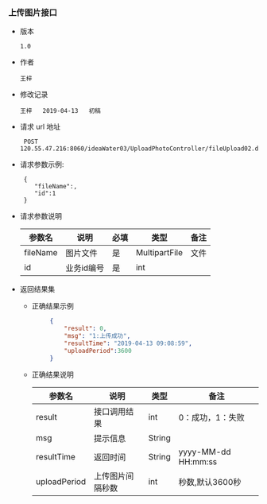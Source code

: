 ### 上传图片接口

+ 版本

  ```
  1.0
  ```

+ 作者

  ```
  王梓
  ```

+ 修改记录

  ```
  王梓   2019-04-13   初稿
  ```


+ 请求 url 地址

  ```
   POST 120.55.47.216:8060/ideaWater03/UploadPhotoController/fileUpload02.do
  ```

+ 请求参数示例:

     ```
      {
         "fileName":,
         "id":1
      }

     ```

+ 请求参数说明

  参数名 |  说明 | 必填 | 类型 | 备注
  -------|-------|------|------|-----
  fileName | 图片文件 | 是 | MultipartFile |文件
  id | 业务id编号 | 是 | int |

+ 返回结果集
    - 正确结果示例
         ```json
              {
                  "result": 0,
                  "msg": "1:上传成功",
                  "resultTime": "2019-04-13 09:08:59",
                  "uploadPeriod":3600
              }
        ```
    - 正确结果说明

         参数名 |  说明 | 类型 | 备注
         -------|-------|------|-----
         result|接口调用结果|int|0：成功，1：失败
         msg|提示信息|String|
         resultTime|返回时间|String|yyyy-MM-dd HH:mm:ss
         uploadPeriod|上传图片间隔秒数|int|秒数,默认3600秒
